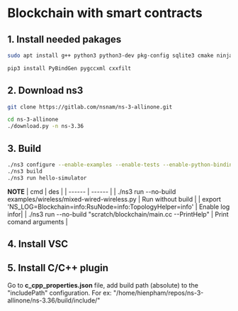# Blockchain with smart contracts
## 1. Install needed pakages
```sh
sudo apt install g++ python3 python3-dev pkg-config sqlite3 cmake ninja-build git python3-setuptools clang-format libc6-dev libc6-dev-i386 libclang-dev llvm-dev automake python3-pip
```

```sh
pip3 install PyBindGen pygccxml cxxfilt
```

## 2. Download ns3

```sh
git clone https://gitlab.com/nsnam/ns-3-allinone.git
```

```sh
cd ns-3-allinone
./download.py -n ns-3.36
```

## 3. Build

```sh
./ns3 configure --enable-examples --enable-tests --enable-python-bindings
./ns3 build
./ns3 run hello-simulator
```
**NOTE**
| cmd | des |
| ------ | ------ |
| ./ns3 run --no-build examples/wireless/mixed-wired-wireless.py | Run without build |
| export 'NS_LOG=Blockchain=info:RsuNode=info:TopologyHelper=info' | Enable log infor|
| ./ns3 run --no-build "scratch/blockchain/main.cc --PrintHelp" | Print comand arguments |

## 4. Install VSC

## 5. Install C/C++ plugin
Go to **c_cpp_properties.json** file, add build path (absolute) to the "includePath" configuration. For ex: "/home/hienpham/repos/ns-3-allinone/ns-3.36/build/include/"

